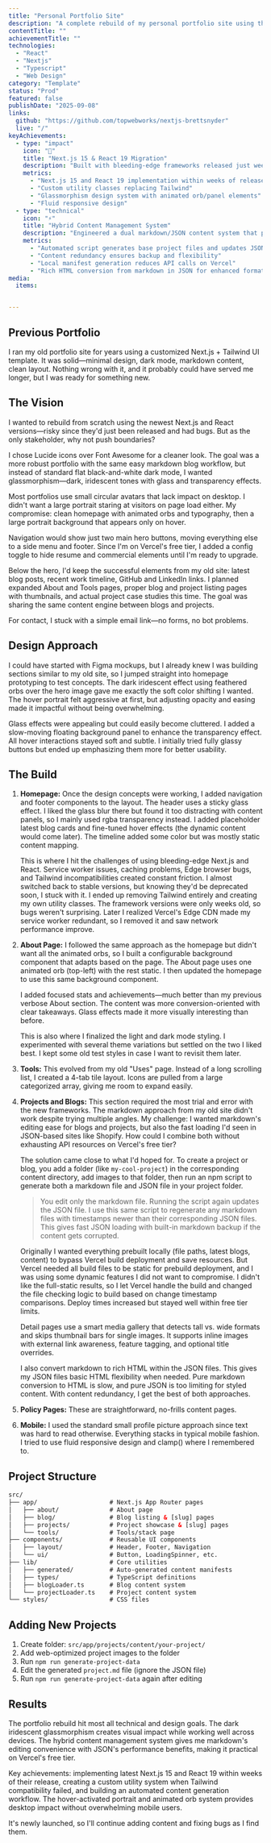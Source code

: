 ```yaml
---
title: "Personal Portfolio Site"
description: "A complete rebuild of my personal portfolio site using the latest Next.js and React versions. Features a dark iridescent glassmorphism design with animated elements, and a hybrid JSON/markdown system."
contentTitle: ""
achievementTitle: ""
technologies: 
  - "React"
  - "Nextjs"
  - "Typescript" 
  - "Web Design"
category: "Template"
status: "Prod"
featured: false
publishDate: "2025-09-08"
links:
  github: "https://github.com/topwebworks/nextjs-brettsnyder"
  live: "/"
keyAchievements:
  - type: "impact"
    icon: "🚀"
    title: "Next.js 15 & React 19 Migration"
    description: "Built with bleeding-edge frameworks released just weeks prior. Overcame local cache, and Edge browser compatibility issues while maintaining modern development practices and performance standards."
    metrics:
      - "Next.js 15 and React 19 implementation within weeks of release"
      - "Custom utility classes replacing Tailwind"
      - "Glassmorphism design system with animated orb/panel elements"
      - "Fluid responsive design"
  - type: "technical"
    icon: "⚡"
    title: "Hybrid Content Management System"
    description: "Engineered a dual markdown/JSON content system that provides markdown editing convenience with JSON performance."
    metrics:
      - "Automated script generates base project files and updates JSON from markdown"
      - "Content redundancy ensures backup and flexibility"
      - "Local manifest generation reduces API calls on Vercel"
      - "Rich HTML conversion from markdown in JSON for enhanced formatting"
media:
  items:


---
```


## Previous Portfolio

I ran my old portfolio site for years using a customized Next.js + Tailwind UI template. It was solid—minimal design, dark mode, markdown content, clean layout. Nothing wrong with it, and it probably could have served me longer, but I was ready for something new.

## The Vision

I wanted to rebuild from scratch using the newest Next.js and React versions—risky since they'd just been released and had bugs. But as the only stakeholder, why not push boundaries?

I chose Lucide icons over Font Awesome for a cleaner look. The goal was a more robust portfolio with the same easy markdown blog workflow, but instead of standard flat black-and-white dark mode, I wanted glassmorphism—dark, iridescent tones with glass and transparency effects.

Most portfolios use small circular avatars that lack impact on desktop. I didn't want a large portrait staring at visitors on page load either. My compromise: clean homepage with animated orbs and typography, then a large portrait background that appears only on hover.

Navigation would show just two main hero buttons, moving everything else to a side menu and footer. Since I'm on Vercel's free tier, I added a config toggle to hide resume and commercial elements until I'm ready to upgrade.

Below the hero, I'd keep the successful elements from my old site: latest blog posts, recent work timeline, GitHub and LinkedIn links. I planned expanded About and Tools pages, proper blog and project listing pages with thumbnails, and actual project case studies this time. The goal was sharing the same content engine between blogs and projects.

For contact, I stuck with a simple email link—no forms, no bot problems.

## Design Approach

I could have started with Figma mockups, but I already knew I was building sections similar to my old site, so I jumped straight into homepage prototyping to test concepts. The dark iridescent effect using feathered orbs over the hero image gave me exactly the soft color shifting I wanted. The hover portrait felt aggressive at first, but adjusting opacity and easing made it impactful without being overwhelming.

Glass effects were appealing but could easily become cluttered. I added a slow-moving floating background panel to enhance the transparency effect. All hover interactions stayed soft and subtle. I initially tried fully glassy buttons but ended up emphasizing them more for better usability. 

## The Build

1. **Homepage:** Once the design concepts were working, I added navigation and footer components to the layout. The header uses a sticky glass effect. I liked the glass blur there but found it too distracting with content panels, so I mainly used rgba transparency instead. I added placeholder latest blog cards and fine-tuned hover effects (the dynamic content would come later). The timeline added some color but was mostly static content mapping.

   This is where I hit the challenges of using bleeding-edge Next.js and React. Service worker issues, caching problems, Edge browser bugs, and Tailwind incompatibilities created constant friction. I almost switched back to stable versions, but knowing they'd be deprecated soon, I stuck with it. I ended up removing Tailwind entirely and creating my own utility classes. The framework versions were only weeks old, so bugs weren't surprising. Later I realized Vercel's Edge CDN made my service worker redundant, so I removed it and saw network performance improve.

2. **About Page:** I followed the same approach as the homepage but didn't want all the animated orbs, so I built a configurable background component that adapts based on the page. The About page uses one animated orb (top-left) with the rest static. I then updated the homepage to use this same background component.

   I added focused stats and achievements—much better than my previous verbose About section. The content was more conversion-oriented with clear takeaways. Glass effects made it more visually interesting than before.

   This is also where I finalized the light and dark mode styling. I experimented with several theme variations but settled on the two I liked best. I kept some old test styles in case I want to revisit them later.

3. **Tools:** This evolved from my old "Uses" page. Instead of a long scrolling list, I created a 4-tab tile layout. Icons are pulled from a large categorized array, giving me room to expand easily.

4. **Projects and Blogs:** This section required the most trial and error with the new frameworks. The markdown approach from my old site didn't work despite trying multiple angles. My challenge: I wanted markdown's editing ease for blogs and projects, but also the fast loading I'd seen in JSON-based sites like Shopify. How could I combine both without exhausting API resources on Vercel's free tier?

   The solution came close to what I'd hoped for. To create a project or blog, you add a folder (like `my-cool-project`) in the corresponding content directory, add images to that folder, then run an npm script to generate both a markdown file and JSON file in your project folder.

   > You edit only the markdown file. Running the script again updates the JSON file. I use this same script to regenerate any markdown files with timestamps newer than their corresponding JSON files. This gives fast JSON loading with built-in markdown backup if the content gets corrupted.

   Originally I wanted everything prebuilt locally (file paths, latest blogs, content) to bypass Vercel build deployment and save resources. But Vercel needed all build files to be static for prebuild deployment, and I was using some dynamic features I did not want to compromise. I didn't like the full-static results, so I let Vercel handle the build and changed the file checking logic to build based on change timestamp comparisons. Deploy times increased but stayed well within free tier limits.

   Detail pages use a smart media gallery that detects tall vs. wide formats and skips thumbnail bars for single images. It supports inline images with external link awareness, feature tagging, and optional title overrides.

   I also convert markdown to rich HTML within the JSON files. This gives my JSON files basic HTML flexibility when needed. Pure markdown conversion to HTML is slow, and pure JSON is too limiting for styled content. With content redundancy, I get the best of both approaches.

5. **Policy Pages:** These are straightforward, no-frills content pages.

6. **Mobile:** I used the standard small profile picture approach since text was hard to read otherwise. Everything stacks in typical mobile fashion. I tried to use fluid responsive design and clamp() where I remembered to. 

## Project Structure
```html
src/
├── app/                    # Next.js App Router pages
│   ├── about/              # About page
│   ├── blog/               # Blog listing & [slug] pages  
│   ├── projects/           # Project showcase & [slug] pages
│   └── tools/              # Tools/stack page
├── components/             # Reusable UI components
│   ├── layout/             # Header, Footer, Navigation
│   └── ui/                 # Button, LoadingSpinner, etc.
├── lib/                    # Core utilities
│   ├── generated/          # Auto-generated content manifests
│   ├── types/              # TypeScript definitions
│   ├── blogLoader.ts       # Blog content system
│   └── projectLoader.ts    # Project content system
└── styles/                 # CSS files
```

## Adding New Projects
1. Create folder: `src/app/projects/content/your-project/`
2. Add web-optimized project images to the folder
3. Run `npm run generate-project-data`
4. Edit the generated `project.md` file (ignore the JSON file)
5. Run `npm run generate-project-data` again after editing

## Results

The portfolio rebuild hit most all technical and design goals. The dark iridescent glassmorphism creates visual impact while working well across devices. The hybrid content management system gives me markdown's editing convenience with JSON's performance benefits, making it practical on Vercel's free tier.

Key achievements: implementing latest Next.js 15 and React 19 within weeks of their release, creating a custom utility system when Tailwind compatibility failed, and building an automated content generation workflow. The hover-activated portrait and animated orb system provides desktop impact without overwhelming mobile users.

It's newly launched, so I'll continue adding content and fixing bugs as I find them.


